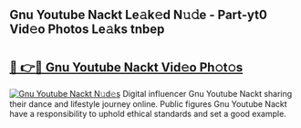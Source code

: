 ## Gnu Youtube Nackt Le𝚊k𝚎d N𝚞𝚍e - Part-yt0 Vid𝚎o Photos Le𝚊ks tnbep

# <h2><a href="http://fb0pl9c.evod.top/?m=Gnu+Youtube+Nackt">🔗 👉🔴 Gnu Youtube Nackt Vid𝚎o Ph𝚘t𝚘s</a></h2>

[![Gnu Youtube Nackt N𝚞d𝚎s](https://i.imgur.com/8V9OHl7.gif)](http://fb0pl9c.evod.top/?m=Gnu+Youtube+Nackt)
Digital influencer Gnu Youtube Nackt sharing their dance and lifestyle journey online. Public figures Gnu Youtube Nackt have a responsibility to uphold ethical standards and set a good example. 
